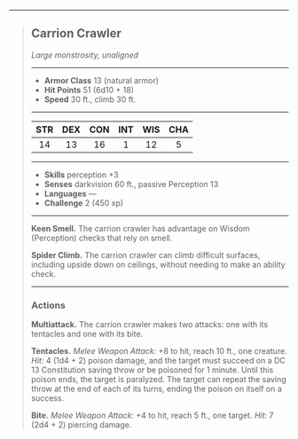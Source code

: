 ***
> ## Carrion Crawler
> *Large monstrosity, unaligned*
> 
> ***
> 
> - **Armor Class** 13 (natural armor)
> - **Hit Points** 51 (6d10 + 18)
> - **Speed** 30 ft., climb 30 ft.
> 
> ***
> 
> |STR|DEX|CON|INT|WIS|CHA|
> |:---:|:---:|:---:|:---:|:---:|:---:|
> |14|13|16|1|12|5|
> 
> ***
> 
> - **Skills** perception +3
> - **Senses** darkvision 60 ft., passive Perception 13
> - **Languages** —
> - **Challenge** 2 (450 xp)
> 
> ***
> 
> **Keen Smell.** The carrion crawler has advantage on Wisdom (Perception) checks that rely on smell.
> 
> **Spider Climb.** The carrion crawler can climb difficult surfaces, including upside down on ceilings, without needing to make an ability check.
> 
> ***
> 
> ### Actions
> **Multiattack.** The carrion crawler makes two attacks: one with its tentacles and one with its bite.
> 
> **Tentacles.** *Melee Weapon Attack:* +8 to hit, reach 10 ft., one creature. *Hit:* 4 (1d4 + 2) poison damage, and the target must succeed on a DC 13 Constitution saving throw or be poisoned for 1 minute. Until this poison ends, the target is paralyzed. The target can repeat the saving throw at the end of each of its turns, ending the poison on itself on a success.
> 
> **Bite.** *Melee Weapon Attack:* +4 to hit, reach 5 ft., one target. *Hit:* 7 (2d4 + 2) piercing damage.